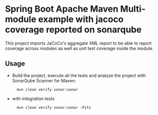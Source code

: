 # Spring Boot Apache Maven Multi-module example with jacoco coverage reported on sonarqube

This project imports JaCoCo's aggregate XML report to be able to report coverage across modules as well as unit
test coverage inside the module.
## Usage

* Build the project, execute all the tests and analyze the project with SonarQube Scanner for Maven:

        mvn clean verify sonar:sonar
        
* with integration tests

        mvn clean verify sonar:sonar -Pits
